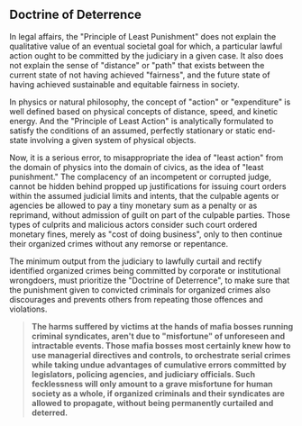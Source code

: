 ## Doctrine of Deterrence

In legal affairs, the "Principle of Least Punishment" does not explain the qualitative value of an eventual societal goal for which, a particular lawful action ought to be committed by the judiciary in a given case. It also does not explain the sense of "distance" or "path" that exists between the current state of not having achieved "fairness", and the future state of having achieved sustainable and equitable fairness in society. 

In physics or natural philosophy, the concept of "action" or "expenditure" is well defined based on physical concepts of distance, speed, and kinetic energy. And the "Principle of Least Action" is analytically formulated to satisfy the conditions of an assumed, perfectly stationary or static end-state involving a given system of physical objects. 

Now, it is a serious error, to misappropriate the idea of "least action" from the domain of physics into the domain of civics, as the idea of "least punishment." The complacency of an incompetent or corrupted judge, cannot be hidden behind propped up justifications for issuing court orders within the assumed judicial limits and intents, that the culpable agents or agencies be allowed to pay a tiny monetary sum as a penalty or as reprimand, without admission of guilt on part of the culpable parties. Those types of culprits and malicious actors consider such court ordered monetary fines, merely as "cost of doing business", only to then continue their organized crimes without any remorse or repentance. 

The minimum output from the judiciary to lawfully curtail and rectify identified organized crimes being committed by corporate or institutional wrongdoers, must prioritize the "Doctrine of Deterrence", to make sure that the punishment given to convicted criminals for organized crimes also discourages and prevents others from repeating those offences and violations. 

>**The harms suffered by victims at the hands of mafia bosses running criminal syndicates, aren't due to "misfortune" of unforeseen and intractable events. Those mafia bosses most certainly knew how to use managerial directives and controls, to orchestrate serial crimes while taking undue advantages of cumulative errors committed by legislators, policing agencies, and judiciary officials. Such fecklessness will only amount to a grave misfortune for human society as a whole, if organized criminals and their syndicates are allowed to propagate, without being permanently curtailed and deterred.**